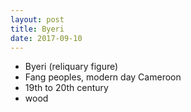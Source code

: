 ```yaml
---
layout: post
title: Byeri
date: 2017-09-10
---
```


* Byeri (reliquary figure)
* Fang peoples, modern day Cameroon
* 19th to 20th century
* wood

